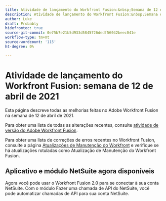 ```yaml
---
title: Atividade de lançamento do Workfront Fusion:&nbsp;Semana de 12 de abril de 2021
description: Atividade de lançamento do Workfront Fusion:&nbsp;Semana de 12 de abril de 2021
author: Luke
draft: Probably
hidefromtoc: true
source-git-commit: 0e75b7e21b5d933d5845726dedf56042beec041e
workflow-type: tm+mt
source-wordcount: '115'
ht-degree: 0%

---
```


# Atividade de lançamento do Workfront Fusion: semana de 12 de abril de 2021

Esta página descreve todas as melhorias feitas no Adobe Workfront Fusion na semana de 12 de abril de 2021.

Para obter uma lista de todas as alterações recentes, consulte [atividade de versão do Adobe Workfront Fusion](/help/workfront-fusion/fusion-product-releases/fusion-release-activity.md).

Para obter uma lista de correções de erros recentes no Workfront Fusion, consulte a página [Atualizações de Manutenção do Workfront](https://experienceleague.adobe.com/docs/workfront-known-issues/releases/current-updates.html) e verifique se há atualizações rotuladas como Atualização de Manutenção do Workfront Fusion.

## Aplicativo e módulo NetSuite agora disponíveis

Agora você pode usar o Workfront Fusion 2.0 para se conectar à sua conta NetSuite. Com o módulo Fazer uma chamada de API do NetSuite, você pode automatizar chamadas de API para sua conta NetSuite.
